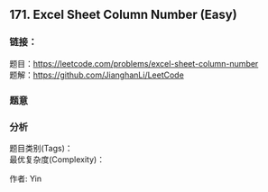 ## 171. Excel Sheet Column Number (Easy)

### **链接**：
题目：https://leetcode.com/problems/excel-sheet-column-number  
题解：https://github.com/JianghanLi/LeetCode

### **题意**



### **分析**  
题目类别(Tags)：  
最优复杂度(Complexity)：  



作者: Yin
